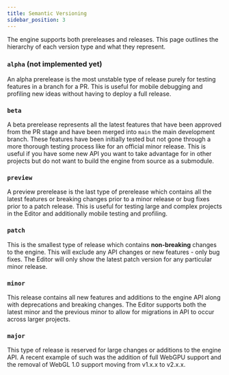 ```yaml
---
title: Semantic Versioning
sidebar_position: 3
---
```


The engine supports both prereleases and releases. This page outlines the hierarchy of each version type and what they represent.

### `alpha` (not implemented yet)

An alpha prerelease is the most unstable type of release purely for testing features in a branch for a PR. This is useful for mobile debugging and profiling new ideas without having to deploy a full release.

### `beta`

A beta prerelease represents all the latest features that have been approved from the PR stage and have been merged into `main` the main development branch. These features have been initially tested but not gone through a more thorough testing process like for an official minor release. This is useful if you have some new API you want to take advantage for in other projects but do not want to build the engine from source as a submodule.

### `preview`

A preview prerelease is the last type of prerelease which contains all the latest features or breaking changes prior to a minor release or bug fixes prior to a patch release. This is useful for testing large and complex projects in the Editor and additionally mobile testing and profiling.

### `patch`

This is the smallest type of release which contains **non-breaking** changes to the engine. This will exclude any API changes or new features - only bug fixes. The Editor will only show the latest patch version for any particular minor release.

### `minor`

This release contains all new features and additions to the engine API along with deprecations and breaking changes. The Editor supports both the latest minor and the previous minor to allow for migrations in API to occur across larger projects. 

### `major`

This type of release is reserved for large changes or additions to the engine API. A recent example of such was the addition of full WebGPU support and the removal of WebGL 1.0 support moving from v1.x.x to v2.x.x.
